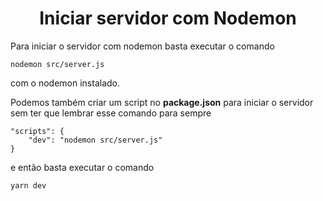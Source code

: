 <h1 align="center">
    Iniciar servidor com Nodemon
</h1>

Para iniciar o servidor com nodemon basta executar o comando

    nodemon src/server.js

com o nodemon instalado.

Podemos também criar um script no **package.json** para iniciar o servidor sem ter que lembrar esse comando para sempre

    "scripts": {
        "dev": "nodemon src/server.js"
    }

e então basta executar o comando

    yarn dev